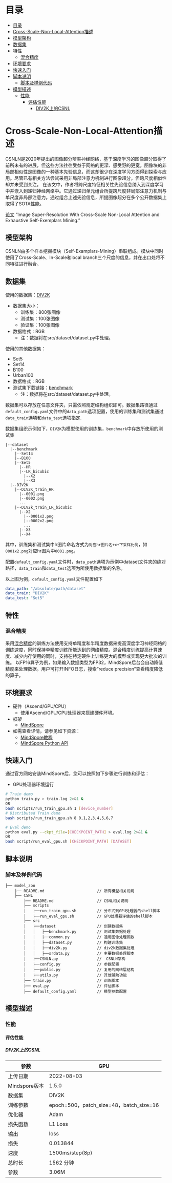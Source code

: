 # 目录

- [目录](#目录)
- [Cross-Scale-Non-Local-Attention描述](#Cross-Scale-Non-Local-Attention描述)
- [模型架构](#模型架构)
- [数据集](#数据集)
- [特性](#特性)
    - [混合精度](#混合精度)
- [环境要求](#环境要求)
- [快速入门](#快速入门)
- [脚本说明](#脚本说明)
    - [脚本及样例代码](#脚本及样例代码)
- [模型描述](#模型描述)
    - [性能](#性能)
        - [评估性能](#评估性能)
            - [DIV2K上的CSNL](#DIV2K上的CSNL)

# Cross-Scale-Non-Local-Attention描述

CSNLN是2020年提出的图像超分辨率神经网络，基于深度学习的图像超分取得了前所未有的进展，但这些方法往往受益于网络的更深、感受野的更宽。图像块的非局部相似性是图像的一种基本先验信息，而这却很少在深度学习方面得到探索与应用。尽管已有相关方法尝试采用非局部注意力机制进行图像超分，但跨尺度相似性却并未受到关注。
在该文中，作者将跨尺度特征相关性先验信息纳入到深度学习中并嵌入到递归神经网络中。它通过递归单元组合所提跨尺度非局部注意力机制与单尺度非局部注意力。通过组合上述先验信息，所提图像超分在多个公开数据集上取得了SOTA性能。

[论文](https://arxiv.org/abs/2006.01424) “Image Super-Resolution With Cross-Scale Non-Local Attention and Exhaustive Self-Exemplars Mining.”

## 模型架构

CSNLN由多个样本挖掘模块（Self-Examplars-Mining）串联组成。模块中同时使用了Cross-Scale、In-Scale和local branch三个尺度的信息，并在出口处将不同特征进行融合。

## 数据集

使用的数据集：[DIV2K](https://data.vision.ee.ethz.ch/cvl/DIV2K/)

- 数据集大小：
    - 训练集：800张图像
  - 测试集：100张图像
  - 验证集：100张图像
- 数据格式：RGB
  - 注：数据将在src/dataset/dataset.py中处理。

使用的其他数据集：

- Set5
- Set14
- B100
- Urban100
- 数据格式：RGB
- 测试集下载链接：[benchmark](https://cv.snu.ac.kr/research/EDSR/benchmark.tar)
    - 注：数据将在src/dataset/dataset.py中处理。

数据集可以存放在任意文件夹，只需依照规定结构组织即可。数据集路径通过`default_config.yaml`文件中的`data_path`选项配置，使用的训练集和测试集通过`data_train`选项和`data_test`选项指定.

数据集组织示例如下，`DIV2K`为模型使用的训练集，`benchmark`中存放所使用的测试集

```text
|--dataset
  |--benchmark
    |--Set14
    |--B100
    |--Set5
      |--HR
      |--LR_bicubic
        |--X2
        |--X3
  |--DIV2K
    |--DIV2K_train_HR
      |--0001.png
      |--0002.png
      ...
    |--DIV2k_train_LR_bicubic
      |--X2
        |--0001x2.png
        |--0002x2.png
        ...
      |--X3
      |--X4
```

其中，训练集和测试集中lr图片命名方式为`对应hr图片名+x+下采样比例`，如`0001x2.png`对应hr图片中`0001.png`。

配置`default_config.yaml`文件时，`data_path`选项为示例中dataset文件夹的绝对路径，`data_train`和`data_test`选项为所使用数据集的名称。

以上图为例，`default_config.yaml`文件配置如下

```yaml
data_path: "/absolute/path/dataset"
data_train: "DIV2K"
data_test: "Set5"
```

## 特性

### 混合精度

采用[混合精度](https://www.mindspore.cn/tutorials/experts/zh-CN/r1.8/others/mixed_precision.html)的训练方法使用支持单精度和半精度数据来提高深度学习神经网络的训练速度，同时保持单精度训练所能达到的网络精度。混合精度训练提高计算速度、减少内存使用的同时，支持在特定硬件上训练更大的模型或实现更大批次的训练。
以FP16算子为例，如果输入数据类型为FP32，MindSpore后台会自动降低精度来处理数据。用户可打开INFO日志，搜索“reduce precision”查看精度降低的算子。

## 环境要求

- 硬件（Ascend/GPU/CPU）
    - 使用Ascend/GPU/CPU处理器来搭建硬件环境。
- 框架
    - [MindSpore](https://www.mindspore.cn/install/en)
- 如需查看详情，请参见如下资源：
  - [MindSpore教程](https://www.mindspore.cn/tutorials/zh-CN/master/index.html)
  - [MindSpore Python API](https://www.mindspore.cn/docs/zh-CN/master/api_python/mindspore.html)

## 快速入门

通过官方网站安装MindSpore后，您可以按照如下步骤进行训练和评估：

- GPU处理器环境运行

```bash
# Train demo
python train.py > train.log 2>&1 &
OR
bash scripts/run_train_gpu.sh 1 [device_number]
# Distributed Train demo
bash scripts/run_train_gpu.sh 8 0,1,2,3,4,5,6,7

# Eval demo
python eval.py --ckpt_file=[CHECKPOINT_PATH] > eval.log 2>&1 &
OR
bash script/run_eval_gpu.sh [CHECKPOINT_PATH] [DATASET]
```

## 脚本说明

### 脚本及样例代码

```text
├── model_zoo
    ├── README.md                       // 所有模型相关说明
    ├── CSNL
        ├── README.md                   // CSNL相关说明
        ├── scripts
        │   ├──run_train_gpu.sh         // 分布式到GPU处理器的shell脚本
        │   ├──run_eval_gpu.sh          // GPU处理器评估的shell脚本
        ├── src
        │   ├──dataset                  // 创建数据集
        │   │   ├──benchmark.py         // 测试集数据处理
        │   │   ├──common.py            // 通用图像处理函数
        │   │   ├──dataset.py           // 构建训练集
        │   │   ├──div2k.py             // div2k数据集处理
        │   │   ├──srdata.py            // 主要数据处理脚本
        │   ├──CSNLN.py                 //  CSNLN架构
        │   ├──config.py                // 参数配置
        │   ├──public.py                // 复用的网络层结构
        │   ├──utils.py                 // 其他辅助功能
        ├── train.py                    // 训练脚本
        ├── eval.py                     // 评估脚本
        ├── default_config.yaml         // 模型参数配置
```

## 模型描述

### 性能

#### 评估性能

##### DIV2K上的CSNL

| 参数          | GPU                                     |
| ------------- | --------------------------------------- |
| 上传日期      | 2022-08-03                              |
| Mindspore版本 | 1.5.0                                   |
| 数据集        | DIV2K                                   |
| 训练参数      | epoch=500，patch_size=48，batch_size=16 |
| 优化器        | Adam                                    |
| 损失函数      | L1 Loss                                 |
| 输出          | loss                                    |
| 损失          | 0.013844                                |
| 速度          | 1500ms/step(8p)                         |
| 总时长        | 1562 分钟                               |
| 参数          | 3.06M                                   |